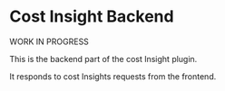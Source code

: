 # Cost Insight Backend

WORK IN PROGRESS

This is the backend part of the cost Insight plugin.

It responds to cost Insights requests from the frontend.
